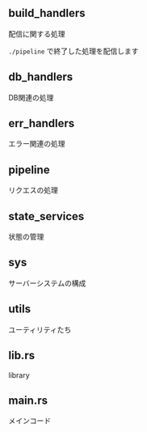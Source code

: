## build_handlers

配信に関する処理

`./pipeline` で終了した処理を配信します

## db_handlers

DB関連の処理

## err_handlers

エラー関連の処理

## pipeline

リクエスの処理

## state_services

状態の管理

## sys

サーバーシステムの構成

## utils

ユーティリティたち

## lib.rs

library

## main.rs

メインコード　
